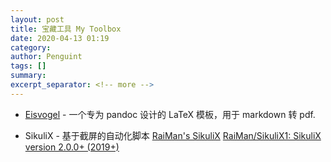 ```yaml
---
layout: post
title: 宝藏工具 My Toolbox
date: 2020-04-13 01:19
category: 
author: Penguint
tags: []
summary: 
excerpt_separator: <!-- more -->
---
```

<!-- more -->

- [Eisvogel](https://github.com/Wandmalfarbe/pandoc-latex-template) - 一个专为 pandoc 设计的 LaTeX 模板，用于 markdown 转 pdf.

- SikuliX - 基于截屏的自动化脚本
  [RaiMan's SikuliX](http://www.sikulix.com/)
  [RaiMan/SikuliX1: SikuliX version 2.0.0+ (2019+)](https://github.com/RaiMan/SikuliX1)
